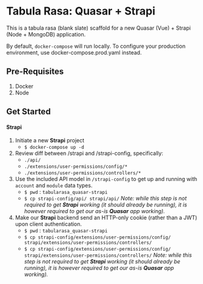 # Tabula Rasa: Quasar + Strapi

This is a tabula rasa (blank slate) scaffold for a new Quasar (Vue) + Strapi (Node + MongoDB) application.

By default, `docker-compose` will run locally. To configure your production environment, use docker-compose.prod.yaml instead.

## Pre-Requisites
1. Docker
2. Node

## Get Started

#### Strapi
1. Initiate a new **Strapi** project
    - `$ docker-compose up -d`
2. Review diff between /strapi and /strapi-config, specifically:
    - `./api/`
    - `./extensions/user-permissions/config/*`
    - `./extensions/user-permissions/controllers/*`
3. Use the included API model in `/strapi-config` to get up and running with `account` and `module` data types.
    - `$ pwd` : `tabularasa_quasar-strapi`
    - `$ cp strapi-config/api/ strapi/api/`
*Note: while this step is not required to get **Strapi** working (it should already be running), it is however required to get our as-is **Quasar** app working).*
4. Make our **Strapi** backend send an HTTP-only cookie (rather than a JWT) upon client authentication.
    - `$ pwd` : `tabularasa_quasar-strapi`
    - `$ cp strapi-config/extensions/user-permissions/config/ strapi/extensions/user-permissions/controllers/`
    - `$ cp strapi-config/extensions/user-permissions/config/ strapi/extensions/user-permissions/controllers/`
*Note: while this step is not required to get **Strapi** working (it should already be running), it is however required to get our as-is **Quasar** app working).*
